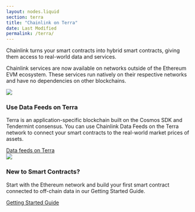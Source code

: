 ```yaml
---
layout: nodes.liquid
section: terra
title: "Chainlink on Terra"
date: Last Modified
permalink: /terra/
---
```


<div>
  <div class="markdown-body">
    <div class="cl-section-header">
      <p>
        Chainlink turns your smart contracts into hybrid smart contracts, giving them access to real-world data and services.
      </p>
      <p>
        Chainlink services are now available on networks outside of the Ethereum EVM ecosystem. These services run natively on their respective networks and have no dependencies on other blockchains.
      </p>
    </div>
    <div class="cl-featuredcard">
      <div>
        <img
          src="/images/terra/terra-banner.png"
          class="cl-image-featured" style="max-width:600px"
        />
        <h3>Use Data Feeds on Terra</h3>
        <p>
          Terra is an application-specific blockchain built on the Cosmos SDK and Tendermint consensus. You can use Chainlink Data Feeds on the Terra network to connect your smart contracts to the real-world market prices of assets.
        </p>
        <a href="/docs/terra/using-data-feeds-terra/" class="cl-button--ghost">Data feeds on Terra</a>
      </div>
    </div>
    <div class="cl-section">
      <img
        src="https://uploads-ssl.webflow.com/5e444500cbc42eeb5198206f/5e789d70c115820a2354f2cc_ChainlinkProject.svg"
        class="cl-image-featured"
      />
      <h3>New to Smart Contracts?</h3>
      <p>
        Start with the Ethereum network and build your first smart contract connected to off-chain data in our
        Getting Started Guide.
      </p>
      <a href="/getting-started/" class="keychainify-checked">
        Getting Started Guide
      </a>
    </div>
  </div>
</div>
